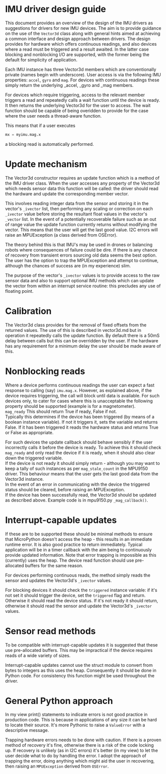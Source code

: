 # IMU driver design guide

This document provides an overview of the design of the IMU drivers as suggestions for drivers
for new IMU devices. The aim is to provide guidance on the use of the ``Vector3d`` class along with
general hints aimed at achieving a common interface and design approach between drivers. The design
provides for hardware which offers continuous readings, and also devices where a read must be triggered
and a result awaited. In the latter case blocking and nonblocking I/O are supported, with the former
being the default for simplicity of application.

Each IMU instance has three Vector3d members which are conventionally private (names begin with
underscore). User access is via the following IMU properties: ``accel``, ``gyro`` and ``mag``. For 
devices with continuous readings these simply return the underlying _accel, _gyro and _mag members.

For devices which require triggering, access to the relevant member triggers a read and repeatedly
calls a wait function until the device is ready. It then returns the underlying Vector3d for the user
to access. The wait function should be capable of being overidden to provide for the case where the
user needs a thread-aware function.

This means that if a user executes
```python
mx = myimu.mag.x
```
a blocking read is automatically performed.

# Update mechanism

The Vector3d constructor requires an update function which is a method of the IMU driver class.
When the user accesses any property of the Vector3d which needs sensor data this function will
be called: the driver should read the hardware and update the corresponding member vector.

This involves reading integer data from the sensor and storing it in the vector's ``_ivector`` list,
then performing any scaling or correction on each ``_ivector`` value before storing the resultant
float values in the vector's ``_vector`` list. In the event of a potentially recoverable failure
such as an out of range value the update function currently returns without modifying the vector.
This means that the user will get the last good value. I2C errors will raise an MPUException
(a class derived from OSError).

The theory behind this is that IMU's may be used in drones or balancing robots where consequences of
failure could be dire. If there is any chance of recovery from transient errors sourcing old data
seems the best option. The user has the option to trap the MPUException and attempt to continue,
although the chances of success are (in my experience) slim.

The purpose of the vector's ``_ivector`` values is to provide access to the raw sensor data and also to
support optional IMU methods which can update the vector from within an interrupt service routine:
this precludes any use of floating point.

# Calibration

The Vector3d class provides for the removal of fixed offsets from the returned values. The use of
this is described in vector3d.md but in operation it repeatedly calls the update function. By default
there is a 50mS delay between calls but this can be overridden by the user. If the hardware has any
requirement for a minimum delay the user should be made aware of this.

# Nonblocking reads

Where a device performs continuous readings the user can expect a fast response to calling (say)
``imu.mag.x``. However, as explained above, if the device requires triggering, the call will block
until data is available. For such devices only, to cater for cases where this is unacceptable the
following property should be supported (example is for a magnetometer).  
``mag_ready`` This should return True if ready, False if not.  
Typically this determines if the device has been triggered (by means of a boolean instance
variable). If not it triggers it, sets the variable and returns False. If it has been triggered
it reads the hardware status and returns True or False as appropriate.

For such devices the update callback should behave sensibly if the user incorrectly calls it before
the device is ready. To achieve this it should check ``mag_ready`` and only read the device if it
is ready, when it should also clear down the triggered variable.  
If the device is not ready it should simply return - although you may want to keep a tally
of such instances as per ``mag_stale_count`` in the MPU9150 driver. This behaviour means that
the user gets the last good data from the Vector3d instance.  
In the event of an error in communicating with the device the triggered status should be cleared,
before raising an MPUException.  
If the device has been successfully read, the Vector3d should be updated as described above. Example
code is in mpu9150.py ``_mag_callback()``.

# Interrupt-capable updates

If these are to be supported these should be minimal methods to ensure that MicroPython doesn't
access the heap - this results in an immediate runtime error. It is also good practice to return
immediately. Typical application will be in a timer callback with the aim being to continuously
provide updated information. Note that error trapping is impossible as this (currently) uses the
heap. The device read function should use pre-allocated buffers for the same reason.

For devices performing continuous reads, the method simply reads the sensor and updates the Vector3d's
``_ivector`` values.

For blocking devices it should check the ``triggered`` instance variable: if it's not set it should
trigger the device, set the ``triggered`` flag and return. Otherwise it should read the device status.
If it's not ready it should return, otherwise it should read the sensor and update the Vector3d's
``_ivector`` values.

# Sensor read methods

To be compatible with interrupt-capable updates it is suggested that these use pre-allocated buffers.
This may be impractical if the device requires reads of a wide variety of sizes.

Interrupt-capable updates cannot use the struct module to convert from bytes to integers as this
uses the heap. Consequently it should be done in Python code. For consistency this function might be
used throughout the driver.

# General Python approach

In my view print() statements to indicate errors is not good practice in production code. This is
because in applications of any size it can be hard to locate their source. It's more Pythonic to raise a
``ValueError`` with a descriptive message.

Trapping hardware errors needs to be done with caution. If there is a proven method of recovery
it's fine, otherwise there is a risk of the code locking up. If recovery is unlikely (as in I2C errors)
it's better (in my view) to let the user decide what to do by handling the error. I adopt the approach
of trapping the error, doing anything which might aid the user in recovering, then raising an
``MPUException`` derived from ``OSError``.
